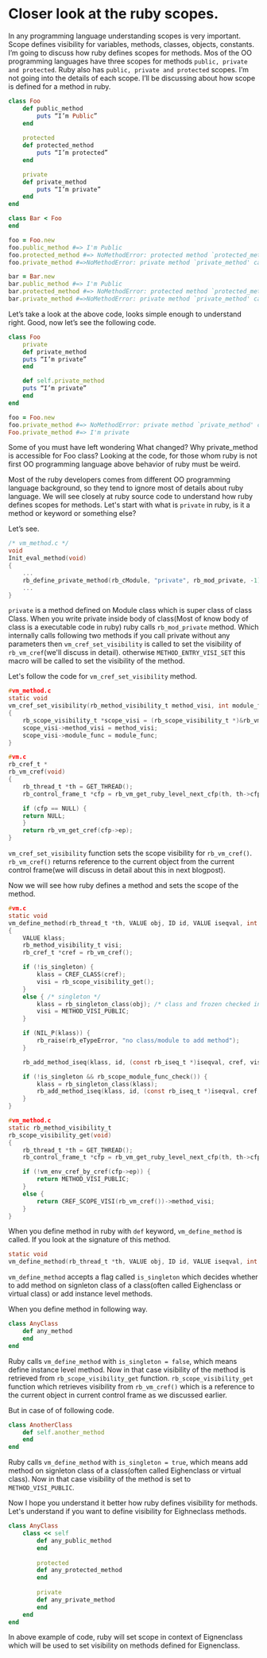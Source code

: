 # Closer look at the ruby scopes. 
	
In any programming language understanding scopes is very important. Scope defines visibility for variables, methods, classes, objects, constants. I’m going to discuss how ruby defines scopes for methods. Mos of the OO programming languages have three scopes for methods `public, private and protected`. Ruby also has `public, private and protected` scopes. I’m not going into the details of each scope. I’ll be discussing about how scope is defined for a method in ruby. 
	
```ruby
class Foo
    def public_method
        puts “I’m Public”
    end
    
    protected 
    def protected_method
	    puts “I’m protected”
    end

    private
    def private_method
	    puts “I’m private”
    end
end

class Bar < Foo
end

foo = Foo.new
foo.public_method #=> I'm Public
foo.protected_method #=> NoMethodError: protected method `protected_method' called for #<Foo>
foo.private_method #=>NoMethodError: private method `private_method' called for #<Foo>

bar = Bar.new
bar.public_method #=> I'm Public
bar.protected_method #=> NoMethodError: protected method `protected_method' called for #<Foo>
bar.private_method #=>NoMethodError: private method `private_method' called for #<Foo>
```

Let’s take a look at the above code, looks simple enough to understand right. Good, now let’s see the following code. 
```ruby
class Foo
    private
    def private_method
	puts “I’m private”
    end

    def self.private_method
	puts “I’m private”
    end
end

foo = Foo.new
foo.private_method #=> NoMethodError: private method `private_method' called for #<Foo>
Foo.private_method #=> I'm private
```

Some of you must have left wondering What changed? Why private_method is accessible for Foo class? Looking at the code, for those whom ruby is not first OO programming language above behavior of ruby must be weird. 

Most of the ruby developers comes from different OO programming language background, so they tend to ignore most of details about ruby language. We will see closely at ruby source code to understand how ruby defines scopes for methods. Let's start with what is `private` in ruby, is it a method or keyword or something else?

Let’s see. 

```c
/* vm_method.c */
void
Init_eval_method(void)
{
    ...
    rb_define_private_method(rb_cModule, "private", rb_mod_private, -1);
    ...
}
```

`private` is a method defined on Module class which is super class of class Class. When you write private inside body of class(Most of know body of class is a executable code in ruby) ruby calls ``rb_mod_private`` method. Which internally calls following two methods if you call private without any parameters then ``vm_cref_set_visibility`` is called to set the visibility of ``rb_vm_cref``(we'll discuss in detail). otherwise ``METHOD_ENTRY_VISI_SET`` this macro will be called to set the visibility of the method.

Let's follow the code for `vm_cref_set_visibility` method. 

```c
#vm_method.c
static void
vm_cref_set_visibility(rb_method_visibility_t method_visi, int module_func)
{
    rb_scope_visibility_t *scope_visi = (rb_scope_visibility_t *)&rb_vm_cref()->scope_visi;
    scope_visi->method_visi = method_visi;
    scope_visi->module_func = module_func;
}

#vm.c
rb_cref_t *
rb_vm_cref(void)
{
    rb_thread_t *th = GET_THREAD();
    rb_control_frame_t *cfp = rb_vm_get_ruby_level_next_cfp(th, th->cfp);

    if (cfp == NULL) {
	return NULL;
    }
    return rb_vm_get_cref(cfp->ep);
}
```

`vm_cref_set_visibility` function sets the scope visibility for `rb_vm_cref()`. 
`rb_vm_cref()` returns reference to the current object from the current control frame(we will discuss in detail about this in next blogpost).    

Now we will see how ruby defines a method and sets the scope of the method. 
```c
#vm.c
static void
vm_define_method(rb_thread_t *th, VALUE obj, ID id, VALUE iseqval, int is_singleton)
{
    VALUE klass;
    rb_method_visibility_t visi;
    rb_cref_t *cref = rb_vm_cref();

    if (!is_singleton) {
        klass = CREF_CLASS(cref);
        visi = rb_scope_visibility_get();
    }
    else { /* singleton */
        klass = rb_singleton_class(obj); /* class and frozen checked in this API */
        visi = METHOD_VISI_PUBLIC;
    }

    if (NIL_P(klass)) {
        rb_raise(rb_eTypeError, "no class/module to add method");
    }

    rb_add_method_iseq(klass, id, (const rb_iseq_t *)iseqval, cref, visi);

    if (!is_singleton && rb_scope_module_func_check()) {
        klass = rb_singleton_class(klass);
        rb_add_method_iseq(klass, id, (const rb_iseq_t *)iseqval, cref, METHOD_VISI_PUBLIC);
    }
}

#vm_method.c
static rb_method_visibility_t
rb_scope_visibility_get(void)
{
    rb_thread_t *th = GET_THREAD();
    rb_control_frame_t *cfp = rb_vm_get_ruby_level_next_cfp(th, th->cfp);

    if (!vm_env_cref_by_cref(cfp->ep)) {
        return METHOD_VISI_PUBLIC;
    }
    else {
        return CREF_SCOPE_VISI(rb_vm_cref())->method_visi;
    }
}
```

When you define method in ruby with `def` keyword, `vm_define_method` is called. If you look at the signature of this method. 
```c
static void
vm_define_method(rb_thread_t *th, VALUE obj, ID id, VALUE iseqval, int is_singleton);
```

`vm_define_method` accepts a flag called `is_singleton` which decides whether to add method on signleton class of a class(often called Eighenclass or virtual class) or add instance level methods. 

When you define method in following way. 
```ruby
class AnyClass
    def any_method
    end
end
```

Ruby calls `vm_define_method` with `is_singleton = false`, which means define instance level method. Now in that case visibility of the method is retrieved from `rb_scope_visibility_get` function. `rb_scope_visibility_get` function which retrieves visibility from `rb_vm_cref()` which is a reference to the current object in current control frame as we discussed earlier. 

But in case of of following code. 
```ruby
class AnotherClass
    def self.another_method
    end
end
```

Ruby calls `vm_define_method` with `is_singleton = true`, which means add method on signleton class of a class(often called Eighenclass or virtual class). Now in that case visibility of the method is set to `METHOD_VISI_PUBLIC`. 

Now I hope you understand it better how ruby defines visibility for methods. Let's understand if you want to define visibility for Eighneclass methods. 

```ruby
class AnyClass
    class << self
        def any_public_method
        end
        
        protected 
        def any_protected_method
        end
        
        private 
        def any_private_method
        end
    end
end
```

In above example of code, ruby will set scope in context of Eignenclass which will be used to set visibility on methods defined for Eignenclass.


